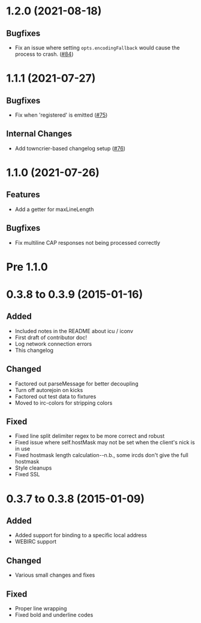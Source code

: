  1.2.0 (2021-08-18)
===================

Bugfixes
--------

- Fix an issue where setting `opts.encodingFallback` would cause the process to crash. ([\#84](https://github.com/matrix-org/node-irc/issues/84))


1.1.1 (2021-07-27)
===================

Bugfixes
--------

- Fix when 'registered' is emitted ([\#75](https://github.com/matrix-org/node-irc/issues/75))


Internal Changes
----------------

- Add towncrier-based changelog setup ([\#76](https://github.com/matrix-org/node-irc/issues/76))

 1.1.0 (2021-07-26)
===================

Features
--------

 - Add a getter for maxLineLength

Bugfixes
--------

 - Fix multiline CAP responses not being processed correctly

 Pre 1.1.0
==========

# 0.3.8 to 0.3.9 (2015-01-16)
## Added
* Included notes in the README about icu / iconv
* First draft of contributor doc!
* Log network connection errors
* This changelog

## Changed
* Factored out parseMessage for better decoupling
* Turn off autorejoin on kicks
* Factored out test data to fixtures
* Moved to irc-colors for stripping colors

## Fixed
* Fixed line split delimiter regex to be more correct and robust
* Fixed issue where self.hostMask may not be set when the client's nick is in use
* Fixed hostmask length calculation--n.b., some ircds don't give the full hostmask
* Style cleanups
* Fixed SSL

# 0.3.7 to 0.3.8 (2015-01-09)
## Added
* Added support for binding to a specific local address
* WEBIRC support

## Changed
* Various small changes and fixes

## Fixed
* Proper line wrapping
* Fixed bold and underline codes
